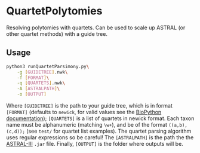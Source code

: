 # QuartetPolytomies
Resolving polytomies with quartets. Can be used to scale up ASTRAL (or other quartet methods) with a guide tree.

## Usage 
```bash
python3 runQuartetParsimony.py\
    -g [GUIDETREE].nwk\
    -f [FORMAT]\
    -q [QUARTETS].nwk\
    -A [ASTRALPATH]\
    -o [OUTPUT]
```
Where `[GUIDETREE]` is the path to your guide tree, which is in format `[FORMAT]` (defaults to `newick`, for valid values see the [BioPython documentation](https://biopython.org/wiki/Phylo)); `[QUARTETS]` is a list of quartets in newick format. Each taxon name must be alphanumeric (matching `\w+`), and be of the format `((a,b),(c,d));` (see `test/` for quartet list examples). The quartet parsing algorithm uses regular expressions so be careful! The `[ASTRALPATH]` is the path the the [ASTRAL-III](https://github.com/smirarab/ASTRAL) `.jar` file. Finally, `[OUTPUT]` is the folder where outputs will be. 